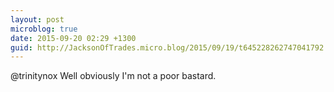 ```yaml
---
layout: post
microblog: true
date: 2015-09-20 02:29 +1300
guid: http://JacksonOfTrades.micro.blog/2015/09/19/t645228262747041792.html
---
```

@trinitynox Well obviously I'm not a poor bastard.
